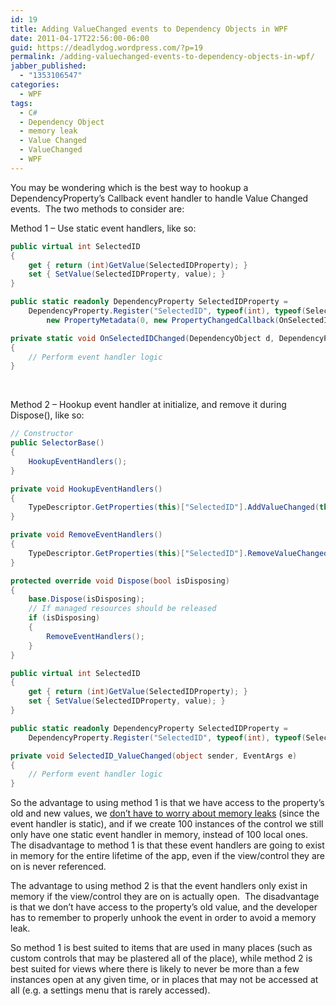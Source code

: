 ```yaml
---
id: 19
title: Adding ValueChanged events to Dependency Objects in WPF
date: 2011-04-17T22:56:00-06:00
guid: https://deadlydog.wordpress.com/?p=19
permalink: /adding-valuechanged-events-to-dependency-objects-in-wpf/
jabber_published:
  - "1353106547"
categories:
  - WPF
tags:
  - C#
  - Dependency Object
  - memory leak
  - Value Changed
  - ValueChanged
  - WPF
---
```

You may be wondering which is the best way to hookup a DependencyProperty&#8217;s Callback event handler to handle Value Changed events.&#160; The two methods to consider are:

Method 1 &#8211; Use static event handlers, like so:

```csharp
public virtual int SelectedID
{
	get { return (int)GetValue(SelectedIDProperty); }
	set { SetValue(SelectedIDProperty, value); }
}

public static readonly DependencyProperty SelectedIDProperty =
	DependencyProperty.Register("SelectedID", typeof(int), typeof(SelectorBase),
		new PropertyMetadata(0, new PropertyChangedCallback(OnSelectedIDChanged)));

private static void OnSelectedIDChanged(DependencyObject d, DependencyPropertyChangedEventArgs e)
{
	// Perform event handler logic
}
```

&#160;

Method 2 &#8211; Hookup event handler at initialize, and remove it during Dispose(), like so:

```csharp
// Constructor
public SelectorBase()
{
	HookupEventHandlers();
}

private void HookupEventHandlers()
{
	TypeDescriptor.GetProperties(this)["SelectedID"].AddValueChanged(this, SelectedID_ValueChanged);
}

private void RemoveEventHandlers()
{
	TypeDescriptor.GetProperties(this)["SelectedID"].RemoveValueChanged(this, SelectedID_ValueChanged);
}

protected override void Dispose(bool isDisposing)
{
	base.Dispose(isDisposing);
	// If managed resources should be released
	if (isDisposing)
	{
		RemoveEventHandlers();
	}
}

public virtual int SelectedID
{
	get { return (int)GetValue(SelectedIDProperty); }
	set { SetValue(SelectedIDProperty, value); }
}

public static readonly DependencyProperty SelectedIDProperty =
	DependencyProperty.Register("SelectedID", typeof(int), typeof(SelectorBase), new PropertyMetadata(0));

private void SelectedID_ValueChanged(object sender, EventArgs e)
{
	// Perform event handler logic
}
```

So the advantage to using method 1 is that we have access to the property&#8217;s old and new values, we <a href="http://social.msdn.microsoft.com/Forums/en-US/wpf/thread/6f18c879-6ea4-4473-b316-30c4fd5f43b5" target="_blank">don&#8217;t have to worry about memory leaks</a> (since the event handler is static), and if we create 100 instances of the control we still only have one static event handler in memory, instead of 100 local ones.&#160; The disadvantage to method 1 is that these event handlers are going to exist in memory for the entire lifetime of the app, even if the view/control they are on is never referenced.

The advantage to using method 2 is that the event handlers only exist in memory if the view/control they are on is actually open.&#160; The disadvantage is that we don&#8217;t have access to the property&#8217;s old value, and the developer has to remember to properly unhook the event in order to avoid a memory leak.

So method 1 is best suited to items that are used in many places (such as custom controls that may be plastered all of the place), while method 2 is best suited for views where there is likely to never be more than a few instances open at any given time, or in places that may not be accessed at all (e.g. a settings menu that is rarely accessed).
